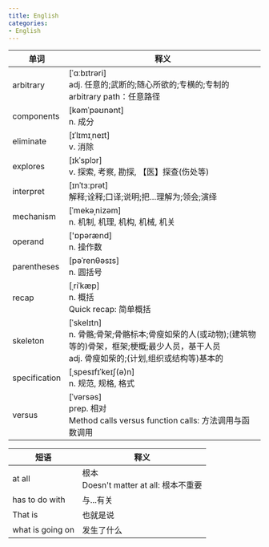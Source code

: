 ```yaml
---
title: English
categories: 
- English
---
```


|  单词   | 释义 |
|  ----  | ---- |
| arbitrary | [ˈɑːbɪtrəri]<br>adj. 任意的;武断的;随心所欲的;专横的;专制的<br>arbitrary path：任意路径 |
| components | [kəmˈpəʊnənt]<br>n. 成分 |
| eliminate | [ɪˈlɪmɪˌneɪt]<br>v. 消除 |
| explores | [ɪkˈsplɔr]<br>v. 探索, 考察, 勘探, 【医】探查(伤处等) |
| interpret | [ɪnˈtɜːprət]<br>解释;诠释;口译;说明;把…理解为;领会;演绎 |
| mechanism | [ˈmekəˌnizəm]<br>n. 机制, 机理, 机构, 机械, 机关 |
| operand | ['ɒpərænd]<br>n. 操作数 |
| parentheses | [pəˈrenθəsɪs]<br>n. 圆括号 |
| recap | [ˌriˈkæp]<br>n. 概括<br>Quick recap: 简单概括 |
| skeleton | [ˈskelɪtn]<br>n. 骨骼;骨架;骨骼标本;骨瘦如柴的人(或动物);(建筑物等的)骨架，框架;梗概;最少人员，基干人员<br>adj. 骨瘦如柴的;(计划,组织或结构等)基本的 |
| specification | [ˌspesɪfɪˈkeɪʃ(ə)n]<br> n. 规范, 规格, 格式 |
| versus | [ˈvərsəs]<br>prep. 相对<br>Method calls versus function calls: 方法调用与函数调用 |



| 短语 | 释义 |
|  ----  | ---- |
| at all | 根本<br>Doesn't matter at all: 根本不重要 |
| has to do with | 与...有关 |
| That is | 也就是说 |
| what is going on | 发生了什么 |